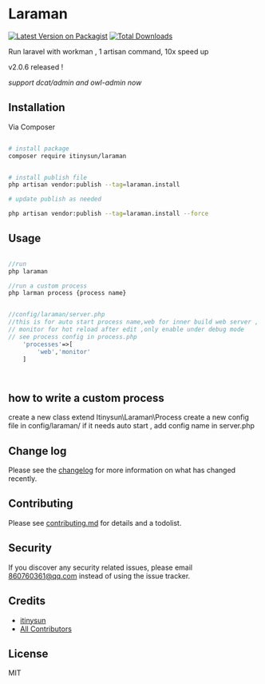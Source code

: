 # Laraman

[![Latest Version on Packagist][ico-version]][link-packagist]
[![Total Downloads][ico-downloads]][link-downloads]


Run laravel with workman , 1 artisan command, 10x speed up

v2.0.6 released ! 

_support dcat/admin and owl-admin now_


## Installation

Via Composer

``` bash

# install package
composer require itinysun/laraman


# install publish file
php artisan vendor:publish --tag=laraman.install

# update publish as needed

php artisan vendor:publish --tag=laraman.install --force
```

## Usage

```php

//run
php laraman

//run a custom process
php larman process {process name}


//config/laraman/server.php
//this is for auto start process name,web for inner build web server ,
// monitor for hot reload after edit ,only enable under debug mode
// see process config in process.php
    'processes'=>[
        'web','monitor'
    ]




```
## how to write a custom process
create a new class extend Itinysun\Laraman\Process
create a new config file in config/laraman/
if it needs auto start , add config name in server.php



## Change log

Please see the [changelog](changelog.md) for more information on what has changed recently.



## Contributing

Please see [contributing.md](contributing.md) for details and a todolist.

## Security

If you discover any security related issues, please email 860760361@qq.com instead of using the issue tracker.

## Credits

- [itinysun][link-author]
- [All Contributors][link-contributors]

## License

MIT

[ico-version]: https://img.shields.io/packagist/v/itinysun/laraman.svg?style=flat-square
[ico-downloads]: https://img.shields.io/packagist/dt/itinysun/laraman.svg?style=flat-square
[ico-travis]: https://img.shields.io/travis/itinysun/laraman/master.svg?style=flat-square
[ico-styleci]: https://styleci.io/repos/12345678/shield

[link-packagist]: https://packagist.org/packages/itinysun/laraman
[link-downloads]: https://packagist.org/packages/itinysun/laraman
[link-travis]: https://travis-ci.org/itinysun/laraman
[link-styleci]: https://styleci.io/repos/12345678
[link-author]: https://github.com/itinysun
[link-contributors]: ../../contributors
